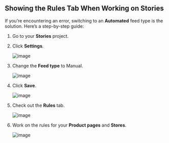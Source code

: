## Showing the Rules Tab When Working on Stories

If you’re encountering an error, switching to an **Automated** feed type is the solution. Here’s a step-by-step guide:

1. Go to your **Stories** project.
2. Click **Settings**.

   ![image](https://github.com/user-attachments/assets/c114f519-e7ad-402a-92dc-7a91aababbfc)

3. Change the **Feed type** to Manual.

   ![image](https://github.com/user-attachments/assets/65a21af6-e1e9-4708-bcf7-202d97839d8c)

4. Click **Save**.

   ![image](https://github.com/user-attachments/assets/4b595eaf-7e4c-43f7-baf3-e4b124d631c4)

5. Check out the **Rules** tab.

   ![image](https://github.com/user-attachments/assets/180614b3-ac40-49f0-b4fb-1968793b2f5f)

6. Work on the rules for your **Product pages** and **Stores**.

   ![image](https://github.com/user-attachments/assets/12c44273-3bbd-4f37-93ed-424d03f023e9)